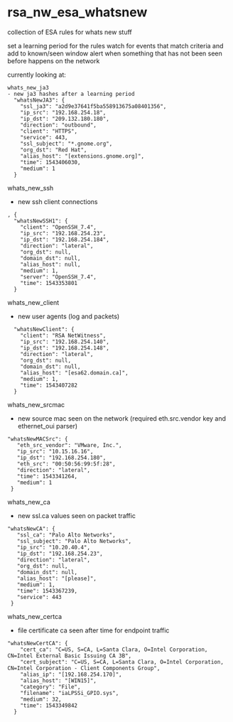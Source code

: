 # rsa_nw_esa_whatsnew
collection of ESA rules for whats new stuff

set a learning period for the rules
watch for events that match criteria and add to known/seen window
alert when something that has not been seen before happens on the network

currently looking at:
```
whats_new_ja3
- new ja3 hashes after a learning period
  "whatsNewJA3": {
    "ssl_ja3": "a2d9e37641f5ba558913675a08401356",
    "ip_src": "192.168.254.18",
    "ip_dst": "209.132.180.180",
    "direction": "outbound",
    "client": "HTTPS",
    "service": 443,
    "ssl_subject": "*.gnome.org",
    "org_dst": "Red Hat",
    "alias_host": "[extensions.gnome.org]",
    "time": 1543406030,
    "medium": 1
  }
```
whats_new_ssh
- new ssh client connections
```
, {
  "whatsNewSSH1": {
    "client": "OpenSSH_7.4",
    "ip_src": "192.168.254.23",
    "ip_dst": "192.168.254.184",
    "direction": "lateral",
    "org_dst": null,
    "domain_dst": null,
    "alias_host": null,
    "medium": 1,
    "server": "OpenSSH_7.4",
    "time": 1543353801
  }
```
whats_new_client
- new user agents (log and packets)
```
  "whatsNewClient": {
    "client": "RSA NetWitness",
    "ip_src": "192.168.254.140",
    "ip_dst": "192.168.254.148",
    "direction": "lateral",
    "org_dst": null,
    "domain_dst": null,
    "alias_host": "[esa62.domain.ca]",
    "medium": 1,
    "time": 1543407282
  }
```
whats_new_srcmac
- new source mac seen on the network (required eth.src.vendor key and ethernet_oui parser)
 ```
 "whatsNewMACSrc": {
    "eth_src_vendor": "VMware, Inc.",
    "ip_src": "10.15.16.16",
    "ip_dst": "192.168.254.180",
    "eth_src": "00:50:56:99:5f:28",
    "direction": "lateral",
    "time": 1543341264,
    "medium": 1
  }
```
whats_new_ca
- new ssl.ca values seen on packet traffic
 ```
 "whatsNewCA": {
    "ssl_ca": "Palo Alto Networks",
    "ssl_subject": "Palo Alto Networks",
    "ip_src": "10.20.40.4",
    "ip_dst": "192.168.254.23",
    "direction": "lateral",
    "org_dst": null,
    "domain_dst": null,
    "alias_host": "[please]",
    "medium": 1,
    "time": 1543367239,
    "service": 443
  }
```
whats_new_certca
- file certificate ca seen after time for endpoint traffic
```
"whatsNewCertCA": {
    "cert_ca": "C=US, S=CA, L=Santa Clara, O=Intel Corporation, CN=Intel External Basic Issuing CA 3B",
    "cert_subject": "C=US, S=CA, L=Santa Clara, O=Intel Corporation, CN=Intel Corporation - Client Components Group",
    "alias_ip": "[192.168.254.170]",
    "alias_host": "[WIN15]",
    "category": "File",
    "filename": "iaLPSSi_GPIO.sys",
    "medium": 32,
    "time": 1543349842
  }
```
